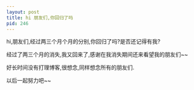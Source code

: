 ```yaml
---
layout: post
title: hi 朋友们,你回归了吗
pid: 246
---
```

hi,朋友们,经过两三个月个月的分别,你回归了吗?是否还记得有我?

经过了两三个月的消失,我又回来了,感谢在我消失期间还来看望我的朋友们~~

好长时间没有打理博客,很想念,同样想念所有的朋友们.

以后一起努力吧~~
